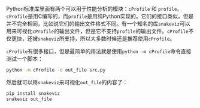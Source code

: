 Python标准库里面有两个可以用于性能分析的模块：`cProfile` 和 `profile`。`cProfile`是用C编写的，而`profile`是用纯Python实现的。它们的接口类似，但是并不完全相同，比如说它们的输出文件格式不同。有一个知名的库`snakeviz`可以用来可视化`cProfile`的输出文件，但是它不支持`profile`的输出文件。`cProfile`不仅更快，还被`snakeviz`所支持，所以大多数时候还是推荐使用`cProfile`。

`cProfile`有很多接口，但是最简单的用法就是使用`python -m cProfile`命令直接测试一个脚本：

```bash
python -m cProfile -o out_file src.py
```

然后就可以用`snakeviz`来可视化`out_file`的内容了：

```bash
pip install snakeviz
snakeviz out_file
```
